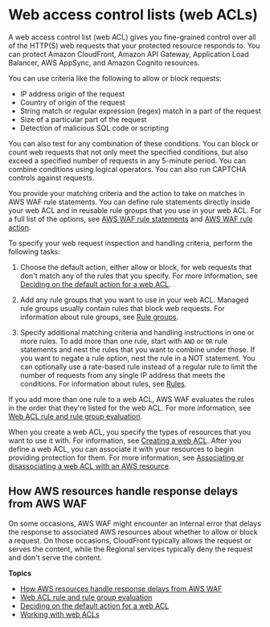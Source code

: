 # Web access control lists \(web ACLs\)<a name="web-acl"></a>

A web access control list \(web ACL\) gives you fine\-grained control over all of the HTTP\(S\) web requests that your protected resource responds to\. You can protect Amazon CloudFront, Amazon API Gateway, Application Load Balancer, AWS AppSync, and Amazon Cognito resources\. 

You can use criteria like the following to allow or block requests: 
+ IP address origin of the request
+ Country of origin of the request
+ String match or regular expression \(regex\) match in a part of the request
+ Size of a particular part of the request
+ Detection of malicious SQL code or scripting 

You can also test for any combination of these conditions\. You can block or count web requests that not only meet the specified conditions, but also exceed a specified number of requests in any 5\-minute period\. You can combine conditions using logical operators\. You can also run CAPTCHA controls against requests\. 

You provide your matching criteria and the action to take on matches in AWS WAF rule statements\. You can define rule statements directly inside your web ACL and in reusable rule groups that you use in your web ACL\. For a full list of the options, see [AWS WAF rule statements](waf-rule-statements.md) and [AWS WAF rule action](waf-rule-action.md)\.

To specify your web request inspection and handling criteria, perform the following tasks:

1. Choose the default action, either allow or block, for web requests that don't match any of the rules that you specify\. For more information, see [Deciding on the default action for a web ACL](web-acl-default-action.md)\.

1. Add any rule groups that you want to use in your web ACL\. Managed rule groups usually contain rules that block web requests\. For information about rule groups, see [Rule groups](waf-rule-groups.md)\. 

1. Specify additional matching criteria and handling instructions in one or more rules\. To add more than one rule, start with `AND` or `OR` rule statements and nest the rules that you want to combine under those\. If you want to negate a rule option, nest the rule in a NOT statement\. You can optionally use a rate\-based rule instead of a regular rule to limit the number of requests from any single IP address that meets the conditions\. For information about rules, see [Rules](waf-rules.md)\.

If you add more than one rule to a web ACL, AWS WAF evaluates the rules in the order that they're listed for the web ACL\. For more information, see [Web ACL rule and rule group evaluation](web-acl-processing.md)\.

When you create a web ACL, you specify the types of resources that you want to use it with\. For information, see [Creating a web ACL](web-acl-creating.md)\. After you define a web ACL, you can associate it with your resources to begin providing protection for them\. For more information, see [Associating or disassociating a web ACL with an AWS resource](web-acl-associating-aws-resource.md)\. 

## How AWS resources handle response delays from AWS WAF<a name="web-acl-processing-resource-default"></a>

On some occasions, AWS WAF might encounter an internal error that delays the response to associated AWS resources about whether to allow or block a request\. On those occasions, CloudFront typically allows the request or serves the content, while the Regional services typically deny the request and don't serve the content\.

**Topics**
+ [How AWS resources handle response delays from AWS WAF](#web-acl-processing-resource-default)
+ [Web ACL rule and rule group evaluation](web-acl-processing.md)
+ [Deciding on the default action for a web ACL](web-acl-default-action.md)
+ [Working with web ACLs](web-acl-working-with.md)